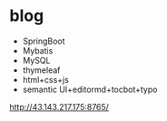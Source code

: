 # blog

* SpringBoot
* Mybatis
* MySQL
* thymeleaf
* html+css+js
* semantic UI+editormd+tocbot+typo

http://43.143.217.175:8765/
